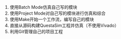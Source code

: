 1. 使用Batch Mode仿真自己写的模块
2. 使用Project Mode对自己写的模块进行仿真和综合
3. 使用Make开始一个工作流，编写自己的模块
4. 直接从源码构建QuestaSim工程并仿真（不使用Vivado）
5. 利用Git管理自己的项目工程